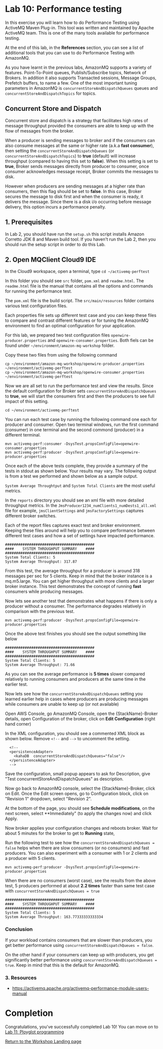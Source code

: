 # Lab 10: Performance testing

In this exercise you will learn how to do Performance Testing using ActiveMQ Maven Plug-in. This tool was written and maintained by Apache ActiveMQ team. This is one of the many tools available for performance testing. 

At the end of this lab, in the **References** section, you can see a list of additional tools that you can use to do Performance Testing with AmazonMQ.

As you have learnt in the previous labs, AmazonMQ supports a variety of features. Point-To-Point queues, Publish/Subscribe topics, Network of Brokers. In addition it also supports Transacted sessions, Message Groups, Prefetch buffers, to name a few. One of the most important tuning parameters in AmazonMQ is ```concurrentStoreAndDispatchQueues``` queues and ```concurrentStoreAndDispatchTopics``` for topics.

## Concurrent Store and Dispatch

Concurrent store and dispatch is a strategy that facilitates high rates of message throughput provided the consumers are able to keep up with the flow of messages from the broker. 

When a producer is sending messages to broker and if the consumers can also consume messages at the same or higher rate (a.k.a **fast consumer**), then setting the ```concurrentStoreAndDispatchQueues``` (or ```concurrentStoreAndDispatchTopics```) to **true**  (default) will increase throughput (compared to having this set to **false**). When this setting is set to **true**, Broker sends messages directly from producer to consumer, once consumer acknowledges message receipt, Broker commits the messages to disk.

However when producers are sending messages at a higher rate than consumers, then this flag should be set to **false**. In this case, Broker secures the message to disk first and when the consumer is ready, it delivers the message. Since there is a disk i/o occurring before message delivery, this option incurs a performance penalty.

## 1. Prerequisites

In Lab 2, you should have run the ```setup.sh``` this script installs Amazon Corretto JDK 8 and Maven build tool. If you haven't run the Lab 2, then you should run the setup script in order to do this Lab.

## 2. Open MQClient Cloud9 IDE

In the Cloud9 workspace, open a terminal, type ```cd ~/activemq-perftest```

In this folder you should see ```src``` folder, ```pom.xml``` and ```readme.html```. The ```readme.html``` file is the manual that contains all the options and commands for running the performance test. 

The ```pom.xml``` file is the build script. The ```src/main/resources``` folder contains various test configuration files.

Each properties file sets up different test case and you can keep these files to compare and contrast different features or for tuning the AmazonMQ environment to find an optimal configuration for your application.

For this lab, we prepared two test configuration files ```openwire-producer.properties``` and ```openwire-consumer.properties```. Both fiels can be found under ```~/environment/amazon-mq-workshop``` folder.

Copy these two files from using the following command

```
cp ~/environment/amazon-mq-workshop/openwire-producer.properties ~/environment/activemq-perftest
cp ~/environment/amazon-mq-workshop/openwire-consumer.properties ~/environment/activemq-perftest
```

Now we are all set to run the performance test and view the results. Since the default configuration for Broker sets ```concurrentStoreAndDispatchQueues``` to **true**, we will start the consumers first and then the producers to see full impact of this setting.

```
cd ~/environment/activemq-perftest
```
You can run each test case by running the following command one each for producer and consumer. Open two terminal windows, run the first command (consumer) in one terminal and the second commond (producer) in a different terminal.

```
mvn activemq-perf:consumer -DsysTest.propsConfigFile=openwire-consumer.properties 
mvn activemq-perf:producer -DsysTest.propsConfigFile=openwire-producer.properties 
```
Once each of the above tests complete, they provide a summary of the tests in stdout as shown below. Your results may vary. The following output is from a test we performed and shown below as a sample output.

```System Average Throughtput``` and ```System Total Clients``` are the most useful metrics.

In the ```reports``` directory you should see an xml file with more detailed throughput metrics. In the ```JmsProducer1234_numClients1_numDests1_all.xml``` file for example, ```jmsClientSettings``` and ```jmsFactorySettings``` captures different broker switches.

Each of the report files captures exact test and broker environment. Keeping these files around will help you to compare performance between different test cases and how a set of settings have impacted performance.


```
#########################################
####    SYSTEM THROUGHPUT SUMMARY    ####
#########################################
System Total Clients: 5
System Average Throughput: 317.87
```

From this test, the average throughput for a producer is around 318 messages per sec for 5 clients. Keep in mind that the broker instance is a mq.m5.large. You can get higher throughput with more clients and a larger broker instance. This test demonstrates the concept of running **fast** consumers while producing messages.

Now lets see another test that demonstrates what happens if there is only a producer without a consumer. The performance degrades relatively in comparison with the previous test.

```
mvn activemq-perf:producer -DsysTest.propsConfigFile=openwire-producer.properties 
```

Once the above test finishes you should see the output something like below

```
#########################################
####    SYSTEM THROUGHPUT SUMMARY    ####
#########################################
System Total Clients: 5
System Average Throughput: 71.66
```

As you can see the average performance is **5 times** slower compared relatively to running consumers and producers at the same time in the earlier test.

Now lets see how the ```concurrentStoreAndDispatchQueues``` setting you learned earlier help in cases where producers are producing messages while consumers are unable to keep up (or not available)

Open AWS Console, go AmazonMQ Console, open the {StackName}-Broker details, open Configuration of the broker, click on **Edit Configuration** (right hand corner)

In the XML configuration, you should see a commented XML block as shown below. Remove ```<!--``` and ```-->``` to uncomment the setting.

```
  <!--
  <persistenceAdapter>
    <kahaDB  concurrentStoreAndDispatchQueues="false"/>
  </persistenceAdapter>
  -->
```

Save the configuration, small popup appears to ask for Description, give "Test concurrentStoreAndDispatchQueues" as description.

Now go back to AmazonMQ console, select the {StackName}-Broker, click on Edit. Once the Edit screen opens, go to Configuration block, click on "Revision 1" dropdown, select "Revision 2".

At the bottom of the page, you should see **Schedule modifications**, on the next screen, select **Immediately" (to apply the changes now) and click Apply.

Now broker applies your configuration changes and reboots broker. Wait for about 5 minutes for the broker to get to **Running** state,

Run the following test to see how the ```concurrentStoreAndDispatchQueues = false``` helps when there are slow consumers (or no consumers) and fast producers. You can also experiment with a consumer with 1 or 2 clients and a producer with 5 clients. 


```
mvn activemq-perf:producer -DsysTest.propsConfigFile=openwire-producer.properties 
```

When there are no consumers (worst case), see the results from the above test, 5 producers performed at about **2.2 times** faster than same test case with ```concurrentStoreAndDispatchQueues = true```

```
#########################################
####    SYSTEM THROUGHPUT SUMMARY    ####
#########################################
System Total Clients: 5
System Average Throughput: 163.77333333333334
```

### Conclusion

If your workload contains consumers that are slower than producers, you get better performance using ```concurrentStoreAndDispatchQueues = false```.

On the other hand if your consumers can keep up with producers, you get significantly better performance using ```concurrentStoreAndDispatchQueues = true```. Keep in mind that this is the default for AmazonMQ.

### 3. Resources

  - https://activemq.apache.org/activemq-performance-module-users-manual

# Completion

Congratulations, you've successfully completed Lab 10! You can move on to [Lab 11: Ployglot programming](/labs/lab-10.md)

[Return to the Workshop Landing page](/README.md)
